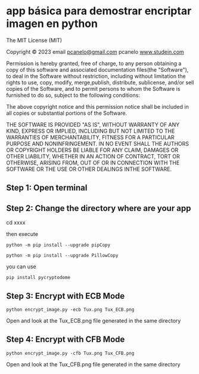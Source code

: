 # app básica para demostrar encriptar imagen en python 
The MIT License (MIT)

Copyright © 2023
email pcanelo@gmail.com
pcanelo www.studein.com

Permission is hereby granted, free of charge, to any person obtaining a copy of this software and associated documentation files(the "Software"), to deal in the Software without restriction, including without limitation the rights to use, copy, modify, merge,publish, distribute, sublicense, and/or sell copies of the Software, and to permit persons to whom the Software is furnished to do so, subject to the following conditions:

The above copyright notice and this permission notice shall be included in all copies or substantial portions of the Software.

THE SOFTWARE IS PROVIDED "AS IS", WITHOUT WARRANTY OF ANY KIND, EXPRESS OR IMPLIED, INCLUDING BUT NOT LIMITED TO THE WARRANTIES OF MERCHANTABILITY, FITNESS FOR A PARTICULAR PURPOSE AND NONINFRINGEMENT. IN NO EVENT SHALL THE AUTHORS OR COPYRIGHT HOLDERS BE LIABLE FOR ANY CLAIM, DAMAGES OR OTHER LIABILITY, WHETHER IN AN ACTION OF CONTRACT, TORT OR OTHERWISE, ARISING FROM, OUT OF OR IN CONNECTION WITH THE SOFTWARE OR THE USE OR OTHER DEALINGS INTHE SOFTWARE.
## Step 1: Open terminal

## Step 2: Change the directory where are your app

cd xxxx

then execute 

```
python -m pip install --upgrade pipCopy
```
```
python -m pip install --upgrade PillowCopy
```
you can  use
```
pip install pycryptodome
```


## Step 3: Encrypt with ECB Mode
```
python encrypt_image.py -ecb Tux.png Tux_ECB.png
```
Open and look at the Tux_ECB.png file generated in the same directory

## Step 4: Encrypt with CFB Mode
```
python encrypt_image.py -cfb Tux.png Tux_CFB.png
```

Open and look at the Tux_CFB.png file generated in the same directory